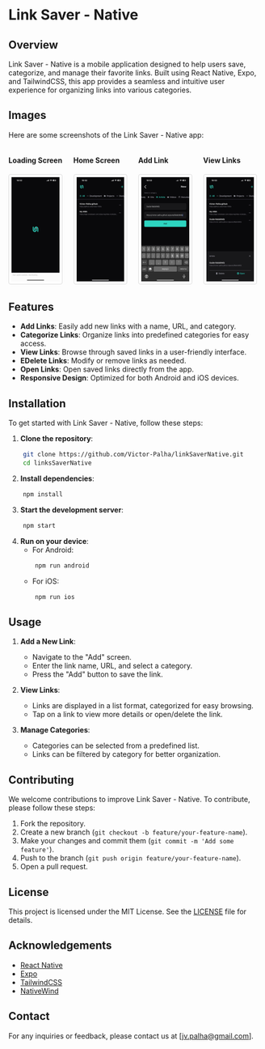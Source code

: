 # Link Saver - Native
## Overview

Link Saver - Native is a mobile application designed to help users save, categorize, and manage their favorite links. Built using React Native, Expo, and TailwindCSS, this app provides a seamless and intuitive user experience for organizing links into various categories.

## Images

Here are some screenshots of the Link Saver - Native app:

<style>
    .image-gallery {
        display: flex;
        gap: 10px;
    }
    .image-gallery img {
        max-width: 80%;
        height: auto;
        border: 1px solid #ddd;
        border-radius: 4px;
        padding: 5px;
    }
    .image-gallery div {
        flex: 1 1 calc(33.333% - 20px);
        box-sizing: border-box;
    }
</style>

<div class="image-gallery">
    <div>
        <h4>Loading Screen</h4>
        <img src="./docs/loading.jpeg" alt="Loading Screen">
    </div>
    <div>
        <h4>Home Screen</h4>
        <img src="./docs/home.jpeg" alt="Home Screen">
    </div>
    <div>
        <h4>Add Link</h4>
        <img src="./docs/add-link.jpeg" alt="Add Link">
    </div>
    <div>
        <h4>View Links</h4>
        <img src="./docs/modal.jpeg" alt="View Links">
    </div>
</div>

## Features

- **Add Links**: Easily add new links with a name, URL, and category.
- **Categorize Links**: Organize links into predefined categories for easy access.
- **View Links**: Browse through saved links in a user-friendly interface.
- **EDelete Links**: Modify or remove links as needed.
- **Open Links**: Open saved links directly from the app.
- **Responsive Design**: Optimized for both Android and iOS devices.

## Installation

To get started with Link Saver - Native, follow these steps:

1. **Clone the repository**:
```sh
    git clone https://github.com/Victor-Palha/linkSaverNative.git
    cd linksSaverNative
```

2. **Install dependencies**:
```sh
    npm install
```

3. **Start the development server**:
```sh
    npm start
```

4. **Run on your device**:
    - For Android:
    ```sh
        npm run android
    ```
    - For iOS:
    ```sh
        npm run ios
    ```

## Usage

1. **Add a New Link**:
    - Navigate to the "Add" screen.
    - Enter the link name, URL, and select a category.
    - Press the "Add" button to save the link.

2. **View Links**:
    - Links are displayed in a list format, categorized for easy browsing.
    - Tap on a link to view more details or open/delete the link.

3. **Manage Categories**:
    - Categories can be selected from a predefined list.
    - Links can be filtered by category for better organization.

## Contributing

We welcome contributions to improve Link Saver - Native. To contribute, please follow these steps:

1. Fork the repository.
2. Create a new branch (`git checkout -b feature/your-feature-name`).
3. Make your changes and commit them (`git commit -m 'Add some feature'`).
4. Push to the branch (`git push origin feature/your-feature-name`).
5. Open a pull request.

## License

This project is licensed under the MIT License. See the [LICENSE](LICENSE) file for details.

## Acknowledgements

- [React Native](https://reactnative.dev/)
- [Expo](https://expo.dev/)
- [TailwindCSS](https://tailwindcss.com/)
- [NativeWind](https://www.nativewind.dev/)

## Contact

For any inquiries or feedback, please contact us at [jv.palha@gmail.com].
